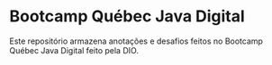 # Bootcamp Québec Java Digital
Este repositório armazena anotações e desafios feitos no Bootcamp Québec Java Digital feito pela DIO.
